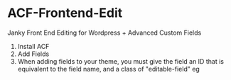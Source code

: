 ACF-Frontend-Edit
=================

Janky Front End Editing for Wordpress + Advanced Custom Fields

1. Install ACF
2. Add Fields
3. When adding fields to your theme, you must give the field an ID that is equivalent to the field name, and a class of "editable-field"
eg
<div id="title" class="editable-field"><?php the_field("title"); ?></div>
